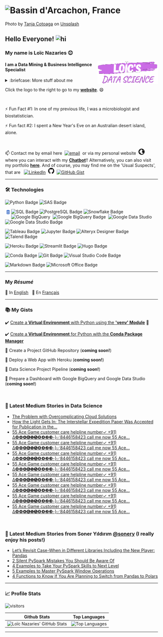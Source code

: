 # ![Bassin d'Arcachon, France](https://raw.githubusercontent.com/loic-nazaries/loic-nazaries/main/images/arcachon.jpg "Bassin d'Arcachon, France")

Photo by <a href="https://unsplash.com/@tarafuco?utm_source=unsplash&utm_medium=referral&utm_content=creditCopyText">Tanja Cotoaga</a> on <a href="https://unsplash.com/s/photos/arcachon?utm_source=unsplash&utm_medium=referral&utm_content=creditCopyText">Unsplash</a>

## Hello Everyone! <img alt="hi" width="26" src="https://user-images.githubusercontent.com/1303154/88677602-1635ba80-d120-11ea-84d8-d263ba5fc3c0.gif" />

### My name is Loïc Nazaries :blush:

[<img alt="Loïc's Data Science Logo" align="right" width="200" src="https://raw.githubusercontent.com/loic-nazaries/loic-nazaries/main/images/logo-dark.png" />][website]

#### I am a **Data Mining** & **Business Intelligence** Specialist

<details>
  <summary>
    :briefcase: More stuff about me
  </summary>

> I am a **Data Specialist** with over 10 years of experience in the fields of biostatistics, data exploration (**Data Mining**) and **Machine Learning**. I am passionate about the whole **data life cycle**, from modelling a database to its use in the field of **Business Intelligence** through the creation of simple and impactful visuals such as **dashboards**. Thus, **exploratory data analysis** has the potential to strengthen a faster and more clever decision-making process.

</details>

Click the logo to the right to go to my [**website**](https://loicnazaries.com "Website"). :smile:

&nbsp;

⚡ Fun Fact #1: In one of my previous life, I was a microbiologist and biostatistician.

⚡ Fun fact #2: I spent a New Year's Eve on an Australian desert island, alone.

&nbsp;

:mailbox: Contact me by email here&nbsp;
[![email](https://img.shields.io/badge/-loicnazaries.datascience-red?style=plastic&labelColor=red&logo=gmail&logoColor=white)][email]&nbsp;
or via my personal website&nbsp;
[<img alt="Loïc's Data Science" width="20" src="https://raw.githubusercontent.com/iconic/open-iconic/master/svg/globe.svg" />][contact_website]&nbsp;
where you can interact with my <u>**Chatbot**</u>!!
Alternatively, you can also visit my portfolio [**here**](https://loic-nazaries.github.io/loic-nazaries-portfolio "Loïc Nazaries’ Data Science Portfolio").
And of course, you may find me on the 'Usual Suspects', that are &nbsp;
[<img alt="LinkedIn" width="20" src="https://i.imgur.com/OQUXwNp.jpeg" />][linkedin]&nbsp;
[<img alt="GitHub" width="20" src="https://raw.githubusercontent.com/github/explore/78df643247d429f6cc873026c0622819ad797942/topics/github/github.png" />][github]&nbsp;
[<img alt="GitHub Gist" width="60" src="https://img.shields.io/badge/-Gist-black?style=plastic&labelColor=black&logo=github&logoColor=white" />][github_gist]

---

### :hammer_and_wrench: Technologies

<!-- TODO: Make technologies links takes you to repositories or tutorials -->

![Python Badge](https://img.shields.io/badge/-python-yellow?style=for-the-badge&labelColor=blue&logo=python&logoColor=white)
![SAS Badge](https://img.shields.io/badge/-sas-blue?style=for-the-badge&labelColor=black&logo=sas&logoColor=blue)

<img alt="SQL" align="left" width="20" src="https://raw.githubusercontent.com/github/explore/80688e429a7d4ef2fca1e82350fe8e3517d3494d/topics/sql/sql.png" />![SQL Badge](https://img.shields.io/badge/-sql-blue?style=for-the-badge)
![PostgreSQL Badge](https://img.shields.io/badge/-postgresql-blue?style=for-the-badge&labelColor=white&logo=postgresql&logoColor=blue)
![Snowflake Badge](https://img.shields.io/badge/-snowflake-66ccf4?style=for-the-badge&labelColor=white&logo=snowflake&logoColor=66ccf4)
&nbsp;<img alt="Google BigQuery" width="20" src="https://cdn.worldvectorlogo.com/logos/google-bigquery-logo-1.svg" />&nbsp;&nbsp;![Google BigQuery Badge](https://img.shields.io/badge/-google_bigquery-blue?style=for-the-badge&labelColor=blue&logo=google-big-query&logoColor=blue)
&nbsp;<img alt="Google Data Studio" width="20" src="https://cdn.worldvectorlogo.com/logos/google-data-studio.svg" />&nbsp;&nbsp;![Google Data Studio Badge](https://img.shields.io/badge/-google_data_studio-blue?style=for-the-badge&labelColor=red&logo=google-data-studio&logoColor=red)

![Tableau Badge](https://img.shields.io/badge/-tableau-grey?style=for-the-badge&labelColor=white&logo=tableau&logoColor=grey)
![Jupyter Badge](https://img.shields.io/badge/-jupyter-orange?style=for-the-badge&labelColor=white&logo=jupyter&logoColor=orange)
![Alteryx Designer Badge](https://img.shields.io/badge/-alteryx_designer-69aeea?style=for-the-badge&labelColor=black&logo=altery-designerx&logoColor=69aeea)
![Talend Badge](https://img.shields.io/badge/-talend-blue?style=for-the-badge&labelColor=black&logo=talend&logoColor=green)

![Heroku Badge](https://img.shields.io/badge/-heroku-purple?style=for-the-badge&labelColor=white&logo=heroku&logoColor=purple)
![Streamlit Badge](https://img.shields.io/badge/-streamlit-red?style=for-the-badge&labelColor=white&logo=streamlit&logoColor=red)
![Hugo Badge](https://img.shields.io/badge/-hugo-violet?style=for-the-badge&labelColor=black&logo=hugo&logoColor=violet)

![Conda Badge](https://img.shields.io/badge/-conda-green?style=for-the-badge&labelColor=black&logo=anaconda&logoColor=green)
![Git Badge](https://img.shields.io/badge/-git-red?style=for-the-badge&labelColor=black&logo=git&logoColor=red)
![Visual Studio Code Badge](https://img.shields.io/badge/-visual_studio_code-blue?style=for-the-badge&labelColor=white&logo=visual-studio-code&logoColor=blue)

![Markdown Badge](https://img.shields.io/badge/-markdown-black?style=for-the-badge&labelColor=white&logo=markdown&logoColor=black)
![Microsoft Office Badge](https://img.shields.io/badge/-microsoft_office-red?style=for-the-badge&labelColor=white&logo=microsoft-office&logoColor=red)

<!-- <img alt="Visual Studio Code" align="left" width="26" src="https://raw.githubusercontent.com/github/explore/80688e429a7d4ef2fca1e82350fe8e3517d3494d/topics/visual-studio-code/visual-studio-code.png" />
<img alt="Tableau" align="left" width="26" src="https://cdn.worldvectorlogo.com/logos/tableau-software.svg" />
<img alt="Google" align="left" width="26" src="https://cdn.jsdelivr.net/npm/simple-icons@v3/icons/google.svg" />
&nbsp; -->

---

### My *Résumé*

:paperclip: In [English](https://raw.githubusercontent.com/loic-nazaries/loic-nazaries/main/CV/CV_Nazaries.L_consultant_data_eng.pdf "English CV")
&nbsp;
:paperclip: En [Français](https://raw.githubusercontent.com/loic-nazaries/loic-nazaries/main/CV/CV_Nazaries.L_consultant_data_fr.pdf "CV en français")

---

### :books: My Gists

:heavy_check_mark: [Create a **Virtual Environment** with Python using the **'venv' Module**](https://gist.github.com/loic-nazaries/c25ce9f7b01b107573796b026522a3ad) :snake:

:heavy_check_mark: [Create a **Virtual Environment** for Python with the **Conda Package Manager**](https://gist.github.com/loic-nazaries/b18a908473935243fc23586f35d4bacc)

:red_circle: Create a Project GitHub Repository (**coming soon!**)

:red_circle: Deploy a Web App with Heroku (**coming soon!**)

:red_circle: Data Science Project Pipeline (**coming soon!**)

:red_circle: Prepare a Dashboard with Google BigQuery and Google Data Studio (**coming soon!**)

&nbsp;

### :newspaper: Latest Medium Stories in **Data Science**

<!-- MEDIUM-STORY-LIST:START -->
- [The Problem with Overcomplicating Cloud Solutions](https://welbonomarsalaam.medium.com/the-problem-with-overcomplicating-cloud-solutions-9b1a1e61f6ad?source=rss------data_science-5)
- [How the Light Gets In: The Interstellar Expedition Paper Was Accepted for Publication in the…](https://avi-loeb.medium.com/how-the-light-gets-in-the-interstellar-expedition-paper-was-accepted-for-publication-in-the-9559a9cf4cc6?source=rss------data_science-5)
- [55 Ace Game customer care helpline number✓ +91&rpar; ∆❽❹❹➏❶➎❽❹❷❸-}✅8446158423  call me now 55 Ace…](https://medium.com/@hdbccbvmnc/55-ace-game-customer-care-helpline-number-91-%E2%9D%BD%E2%9D%B9%E2%9D%B9%E2%9E%8F%E2%9D%B6%E2%9E%8E%E2%9D%BD%E2%9D%B9%E2%9D%B7%E2%9D%B8-8446158423-call-me-now-55-ace-6e7b04879e07?source=rss------data_science-5)
- [55 Ace Game customer care helpline number✓ +91&rpar; ∆❽❹❹➏❶➎❽❹❷❸-}✅8446158423  call me now 55 Ace…](https://medium.com/@hdbccbvmnc/55-ace-game-customer-care-helpline-number-91-%E2%9D%BD%E2%9D%B9%E2%9D%B9%E2%9E%8F%E2%9D%B6%E2%9E%8E%E2%9D%BD%E2%9D%B9%E2%9D%B7%E2%9D%B8-8446158423-call-me-now-55-ace-6e5852e46961?source=rss------data_science-5)
- [55 Ace Game customer care helpline number✓ +91&rpar; ∆❽❹❹➏❶➎❽❹❷❸-}✅8446158423  call me now 55 Ace…](https://medium.com/@hdbccbvmnc/55-ace-game-customer-care-helpline-number-91-%E2%9D%BD%E2%9D%B9%E2%9D%B9%E2%9E%8F%E2%9D%B6%E2%9E%8E%E2%9D%BD%E2%9D%B9%E2%9D%B7%E2%9D%B8-8446158423-call-me-now-55-ace-86c04f85fd9b?source=rss------data_science-5)
- [55 Ace Game customer care helpline number✓ +91&rpar; ∆❽❹❹➏❶➎❽❹❷❸-}✅8446158423  call me now 55 Ace…](https://medium.com/@hdbccbvmnc/55-ace-game-customer-care-helpline-number-91-%E2%9D%BD%E2%9D%B9%E2%9D%B9%E2%9E%8F%E2%9D%B6%E2%9E%8E%E2%9D%BD%E2%9D%B9%E2%9D%B7%E2%9D%B8-8446158423-call-me-now-55-ace-25dd5d33e6a6?source=rss------data_science-5)
- [55 Ace Game customer care helpline number✓ +91&rpar; ∆❽❹❹➏❶➎❽❹❷❸-}✅8446158423  call me now 55 Ace…](https://medium.com/@hdbccbvmnc/55-ace-game-customer-care-helpline-number-91-%E2%9D%BD%E2%9D%B9%E2%9D%B9%E2%9E%8F%E2%9D%B6%E2%9E%8E%E2%9D%BD%E2%9D%B9%E2%9D%B7%E2%9D%B8-8446158423-call-me-now-55-ace-ed95b89c9621?source=rss------data_science-5)
- [55 Ace Game customer care helpline number✓ +91&rpar; ∆❽❹❹➏❶➎❽❹❷❸-}✅8446158423  call me now 55 Ace…](https://medium.com/@hdbccbvmnc/55-ace-game-customer-care-helpline-number-91-%E2%9D%BD%E2%9D%B9%E2%9D%B9%E2%9E%8F%E2%9D%B6%E2%9E%8E%E2%9D%BD%E2%9D%B9%E2%9D%B7%E2%9D%B8-8446158423-call-me-now-55-ace-e20b5c41582c?source=rss------data_science-5)
- [55 Ace Game customer care helpline number✓ +91&rpar; ∆❽❹❹➏❶➎❽❹❷❸-}✅8446158423  call me now 55 Ace…](https://medium.com/@hdbccbvmnc/55-ace-game-customer-care-helpline-number-91-%E2%9D%BD%E2%9D%B9%E2%9D%B9%E2%9E%8F%E2%9D%B6%E2%9E%8E%E2%9D%BD%E2%9D%B9%E2%9D%B7%E2%9D%B8-8446158423-call-me-now-55-ace-22cf1f53cc2c?source=rss------data_science-5)
- [55 Ace Game customer care helpline number✓ +91&rpar; ∆❽❹❹➏❶➎❽❹❷❸-}✅8446158423  call me now 55 Ace…](https://medium.com/@hdbccbvmnc/55-ace-game-customer-care-helpline-number-91-%E2%9D%BD%E2%9D%B9%E2%9D%B9%E2%9E%8F%E2%9D%B6%E2%9E%8E%E2%9D%BD%E2%9D%B9%E2%9D%B7%E2%9D%B8-8446158423-call-me-now-55-ace-d5ada61879a7?source=rss------data_science-5)
<!-- MEDIUM-STORY-LIST:END -->

&nbsp;

### :newspaper: Latest Medium Stories from **Soner Yıldırım** [@sonery](https://sonery.medium.com) (I really enjoy his posts!)

<!-- MEDIUM-STORY-LIST-SONERY:START -->
- [Let’s Revisit Case-When in Different Libraries Including the New Player: Pandas](https://towardsdatascience.com/lets-revisit-case-when-in-different-libraries-including-the-new-player-pandas-8c4febb979ba?source=rss-2cf6b549448------2)
- [2 Silent PySpark Mistakes You Should Be Aware Of](https://towardsdatascience.com/2-silent-pyspark-mistakes-you-should-be-aware-of-de52c3a188c4?source=rss-2cf6b549448------2)
- [4 Examples to Take Your PySpark Skills to Next Level](https://towardsdatascience.com/4-examples-to-take-your-pyspark-skills-to-next-level-2a04cbe6e630?source=rss-2cf6b549448------2)
- [5 Examples to Master PySpark Window Operations](https://towardsdatascience.com/5-examples-to-master-pyspark-window-operations-26583066e227?source=rss-2cf6b549448------2)
- [4 Functions to Know If You Are Planning to Switch from Pandas to Polars](https://towardsdatascience.com/4-functions-to-know-if-you-are-planning-to-switch-from-pandas-to-polars-094a04bb4ec8?source=rss-2cf6b549448------2)
<!-- MEDIUM-STORY-LIST-SONERY:END -->

---

### :chart_with_upwards_trend: Profile Stats

![visitors](https://visitor-badge.glitch.me/badge?page_id=loic-nazaries.loic-nazaries)

| Github Stats                                                                                                                                                        | Top Languages                                                                                                                                                                                                                                                            |
| ------------------------------------------------------------------------------------------------------------------------------------------------------------------- | ------------------------------------------------------------------------------------------------------------------------------------------------------------------------------------------------------------------------------------------------------------------------ |
| ![Loïc Nazaries' GitHub Stats](https://github-readme-stats.vercel.app/api?username=loic-nazaries&count_private=true&theme=dracula&show_icons=true&hide_title=false) | ![Top Languages](https://github-readme-stats.vercel.app/api/top-langs/?username=loic-nazaries&exclude_repo=starter_repo,streamlit_heroku_example,awesome-markdown,jupyterlab-git,binder_test,my-first-binder,ipenywis,github-readme-stats&langs_count=10&layout=compact) |

---

<!-- links to social media accounts -->
[website]: https://www.loicnazaries.com "Loïc's Data Science"
[email]: mailto:loicnazaries.datascience@gmail.com "Google Mail"
[contact_website]: https://www.loicnazaries.com/#contact "Contact Me"
[linkedin]: https://www.linkedin.com/in/loic-nazaries "LinkedIn"
[github]: https://github.com/loic-nazaries "GitHub"
[github_gist]: https://gist.github.com/loic-nazaries "GitHub Gist"
